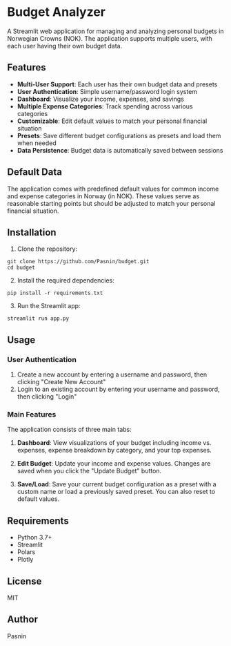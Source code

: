 # Budget Analyzer

A Streamlit web application for managing and analyzing personal budgets in Norwegian Crowns (NOK). The application supports multiple users, with each user having their own budget data.

## Features

- **Multi-User Support**: Each user has their own budget data and presets
- **User Authentication**: Simple username/password login system
- **Dashboard**: Visualize your income, expenses, and savings
- **Multiple Expense Categories**: Track spending across various categories
- **Customizable**: Edit default values to match your personal financial situation
- **Presets**: Save different budget configurations as presets and load them when needed
- **Data Persistence**: Budget data is automatically saved between sessions

## Default Data

The application comes with predefined default values for common income and expense categories in Norway (in NOK). These values serve as reasonable starting points but should be adjusted to match your personal financial situation.

## Installation

1. Clone the repository:
```
git clone https://github.com/Pasnin/budget.git
cd budget
```

2. Install the required dependencies:
```
pip install -r requirements.txt
```

3. Run the Streamlit app:
```
streamlit run app.py
```

## Usage

### User Authentication

1. Create a new account by entering a username and password, then clicking "Create New Account"
2. Login to an existing account by entering your username and password, then clicking "Login"

### Main Features

The application consists of three main tabs:

1. **Dashboard**: View visualizations of your budget including income vs. expenses, expense breakdown by category, and your top expenses.

2. **Edit Budget**: Update your income and expense values. Changes are saved when you click the "Update Budget" button.

3. **Save/Load**: Save your current budget configuration as a preset with a custom name or load a previously saved preset. You can also reset to default values.

## Requirements

- Python 3.7+
- Streamlit
- Polars
- Plotly

## License

MIT

## Author

Pasnin 